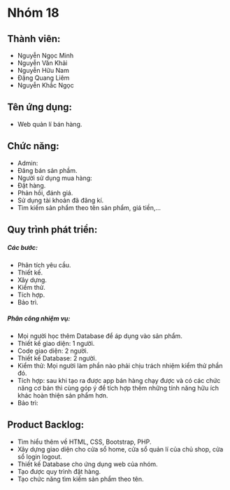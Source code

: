 # Nhóm 18
## Thành viên: 
 - Nguyễn Ngọc Minh
 - Nguyễn Văn Khải
 - Nguyễn Hữu Nam
 - Đặng Quang Liêm
 - Nguyễn Khắc Ngọc

## Tên ứng dụng:
 - Web quản lí bán hàng.

## Chức năng:
- Admin:
 - Đăng bán sản phầm.
- Người sử dụng mua hàng:
 - Đặt hàng.
 - Phản hồi, đánh giá.
 - Sử dụng tài khoản đã đăng kí.
 - Tìm kiếm sản phẩm theo tên sản phẩm, giá tiền,...
  
## Quy trình phát triển:
##### Các bước:
 - Phân tích yêu cầu.
 - Thiết kế.
 - Xây dựng.
 - Kiểm thử.
 - Tích hợp.
 - Bảo trì.

##### Phân công nhiệm vụ:
 - Mọi người học thêm Database để áp dụng vào sản phẩm.
 - Thiết kế giao diện: 1 người.
 - Code giao diện: 2 người.
 - Thiết kế Database: 2 người.
 - Kiểm thử: Mọi người làm phần nào phải chịu trách nhiệm kiểm thử phần đó.
 - Tích hợp: sau khi tạo ra được app bán hàng chạy được và có các chức năng cơ bản thì cùng góp ý để tích hợp thêm những tính    năng hữu ích khác hoàn thiện sản phẩm hơn.
 - Bảo trì: 

## Product Backlog:
 - Tìm hiểu thêm về HTML, CSS, Bootstrap, PHP.
 - Xây dựng giao diện cho cửa sổ home, cửa sổ quản lí của chủ shop, cửa sổ login logout.
 - Thiết kế Database cho ứng dụng web của nhóm.
 - Tạo được quy trình đặt hàng.
 - Tạo chức năng tìm kiếm sản phẩm theo tên.

